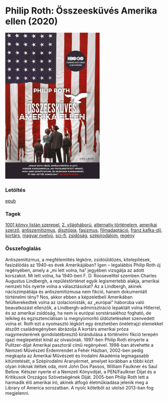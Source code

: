 # <a name="id_1453">Philip Roth: Összeesküvés Amerika ellen (2020)</a>
<img src="https://github.com/BercziSandor/calibre_lib/raw/main/main/Philip%20Roth/Osszeeskuves%20Amerika%20ellen%20%281453%29/cover.jpg" alt="cover" width="300"/>

### Letöltés
[epub](https://github.com/BercziSandor/calibre_lib/raw/main/main/Philip%20Roth/Osszeeskuves%20Amerika%20ellen%20%281453%29/Osszeeskuves%20Amerika%20ellen%20-%20Philip%20Roth.epub)

### Tagek
[1001 könyv listán szerepel](https://github.com/berczisandor/calibre_lib/blob/main/main/_tags/1001%20k%c3%b6nyv%20list%c3%a1n%20szerepel.md), [2. világháború](https://github.com/berczisandor/calibre_lib/blob/main/main/_tags/2.%20vil%c3%a1gh%c3%a1bor%c3%ba.md), [alternatív történelem](https://github.com/berczisandor/calibre_lib/blob/main/main/_tags/alternat%c3%adv%20t%c3%b6rt%c3%a9nelem.md), [amerikai szerző](https://github.com/berczisandor/calibre_lib/blob/main/main/_tags/amerikai%20szerz%c5%91.md), [antiszemitizmus](https://github.com/berczisandor/calibre_lib/blob/main/main/_tags/antiszemitizmus.md), [disztópia](https://github.com/berczisandor/calibre_lib/blob/main/main/_tags/diszt%c3%b3pia.md), [fasizmus](https://github.com/berczisandor/calibre_lib/blob/main/main/_tags/fasizmus.md), [filmadaptáció](https://github.com/berczisandor/calibre_lib/blob/main/main/_tags/filmadapt%c3%a1ci%c3%b3.md), [franz kafka-díj](https://github.com/berczisandor/calibre_lib/blob/main/main/_tags/franz%20kafka-d%c3%adj.md), [kortárs](https://github.com/berczisandor/calibre_lib/blob/main/main/_tags/kort%c3%a1rs.md), [magyar nyelvű](https://github.com/berczisandor/calibre_lib/blob/main/main/_tags/magyar%20nyelv%c5%b1.md), [sci-fi](https://github.com/berczisandor/calibre_lib/blob/main/main/_tags/sci-fi.md), [zsidóság](https://github.com/berczisandor/calibre_lib/blob/main/main/_tags/zsid%c3%b3s%c3%a1g.md), [szépirodalom](https://github.com/berczisandor/calibre_lib/blob/main/main/_tags/sz%c3%a9pirodalom.md), [regény](https://github.com/berczisandor/calibre_lib/blob/main/main/_tags/reg%c3%a9ny.md)

### Összefoglalás
<div>
<p>Antiszemitizmus, ​a megfélemlítés légköre, zsidóüldözés, kitelepítések, fasizálódás az 1940-es évek Amerikájában? Igen – legalábbis Philip Roth új regényében, amely a „mi lett volna, ha” jegyében vizsgálja az adott korszakot. Mi lett volna, ha 1940-ben F. D. Roosevelttel szemben Charles Augustus Lindbergh, a repüléstörténet egyik legismertebb alakja, amerikai nemzeti hős nyerte volna a választásokat? Az a Lindbergh, akinek náciszimpátiája és antiszemitizmusa nem fikció, hanem dokumentált történelmi tény? Nos, akkor ebben a képzeletbeli Amerikában felülkerekedtek volna az izolacionisták, az „európai” háborúba való beavatkozást ellenzők, a Lindbergh-adminisztráció lepaktált volna Hitlerrel, és az amerikai zsidóság, ha nem is európai sorstársaiéhoz fogható, de lelkileg és egzisztenciálisan is megnyomorító üldöztetéseket szenvedett volna el. Roth ezt a nyomasztó légkört egy érezhetően önéletrajzi elemekkel átszőtt családregényben ábrázolja A kortárs amerikai próza nagymesterének gondolatébresztő kirándulása a történelmi fikció terepén igazi meglepetést kínál az olvasónak. 1997-ben Philip Roth elnyerte a Pulitzer-díjat Amerikai pasztorál című regényével. 1998-ban átvehette a Nemzeti Művészeti Érdemrendet a Fehér Házban, 2002-ben pedig megkapta az Amerikai Művészeti és Irodalmi Akadémia legmagasabb kitüntetését, a Szépirodalmi Aranyérmet, amelyet korábban a többi közt olyan íróknak ítéltek oda, mint John Dos Passos, William Faulkner és Saul Bellow. Kétszer nyerte el a Nemzeti Könyvdíjat, a PEN/Faulkner Díjat és a Kritikusok Országos Szövetségének Díját. 2005-ben Philip Roth lett a harmadik élő amerikai író, akinek átfogó életműkiadása jelenik meg a Library of America sorozatban. A nyolc kötetből az utolsó 2013-ban fog megjelenni.</p></div>


